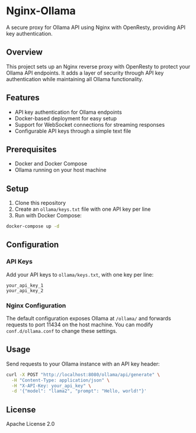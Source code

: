 # Nginx-Ollama

A secure proxy for Ollama API using Nginx with OpenResty, providing API key authentication.

## Overview

This project sets up an Nginx reverse proxy with OpenResty to protect your Ollama API endpoints. It adds a layer of security through API key authentication while maintaining all Ollama functionality.

## Features

- API key authentication for Ollama endpoints
- Docker-based deployment for easy setup
- Support for WebSocket connections for streaming responses
- Configurable API keys through a simple text file

## Prerequisites

- Docker and Docker Compose
- Ollama running on your host machine

## Setup

1. Clone this repository
2. Create an `ollama/keys.txt` file with one API key per line
3. Run with Docker Compose:

```bash
docker-compose up -d
```

## Configuration

### API Keys

Add your API keys to `ollama/keys.txt`, with one key per line:

```
your_api_key_1
your_api_key_2
```

### Nginx Configuration

The default configuration exposes Ollama at `/ollama/` and forwards requests to port 11434 on the host machine. You can modify `conf.d/ollama.conf` to change these settings.

## Usage

Send requests to your Ollama instance with an API key header:

```bash
curl -X POST "http://localhost:8080/ollama/api/generate" \
  -H "Content-Type: application/json" \
  -H "X-API-Key: your_api_key" \
  -d '{"model": "llama2", "prompt": "Hello, world!"}'
```

## License

Apache License 2.0